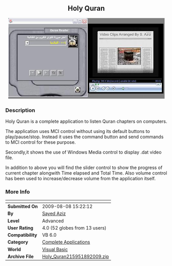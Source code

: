 ﻿<div align="center">

## Holy Quran

<img src="PIC200981138258162.JPG">
</div>

### Description

Holy Quran is a complete application to listen Quran chapters on computers.

The application uses MCI control without using its default buttons to play/pause/stop. Instead it uses the command button and send commands to MCI control for these purpose.

Secondly,it shows the use of Windows Media control to display .dat video file.

In addition to above you will find the slider control to show the progress of current chapter alongwith Time elapsed and Total Time. Also volume control has been used to increase/decrease volume from the application itself.
 
### More Info
 


<span>             |<span>
---                |---
**Submitted On**   |2009-08-08 15:22:12
**By**             |[Sayed Aziz](https://github.com/Planet-Source-Code/PSCIndex/blob/master/ByAuthor/sayed-aziz.md)
**Level**          |Advanced
**User Rating**    |4.0 (52 globes from 13 users)
**Compatibility**  |VB 6\.0
**Category**       |[Complete Applications](https://github.com/Planet-Source-Code/PSCIndex/blob/master/ByCategory/complete-applications__1-27.md)
**World**          |[Visual Basic](https://github.com/Planet-Source-Code/PSCIndex/blob/master/ByWorld/visual-basic.md)
**Archive File**   |[Holy\_Quran215951892009\.zip](https://github.com/Planet-Source-Code/sayed-aziz-holy-quran__1-72343/archive/master.zip)








